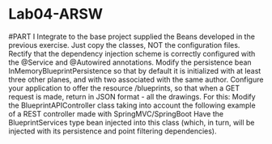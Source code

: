 # Lab04-ARSW

#PART I
Integrate to the base project supplied the Beans developed in the previous exercise. Just copy the classes, NOT the configuration files. Rectify that the dependency injection scheme is correctly configured with the @Service and @Autowired annotations.
Modify the persistence bean InMemoryBlueprintPersistence so that by default it is initialized with at least three other planes, and with two associated with the same author.
Configure your application to offer the resource /blueprints, so that when a GET request is made, return in JSON format - all the drawings. For this:
Modify the BlueprintAPIController class taking into account the following example of a REST controller made with SpringMVC/SpringBoot
Have the BlueprintServices type bean injected into this class (which, in turn, will be injected with its persistence and point filtering dependencies).
